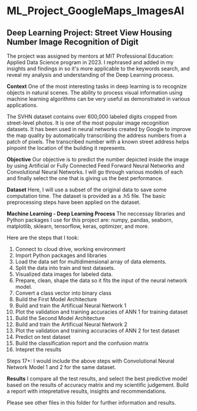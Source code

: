 # ML_Project_GoogleMaps_ImagesAI

## Deep Learning Project: Street View Housing Number Image Recognition of Digit

The project was assigned by mentors at MIT Professional Education: Applied Data Science program in 2023. I rephrased and added in my insights and findings in so it's more applicable to the keywords search, and reveal my analysis and understanding of the Deep Learning process.

**Context**
One of the most interesting tasks in deep learning is to recognize objects in natural scenes. The ability to process visual information using machine learning algorithms can be very useful as demonstrated in various applications.

The SVHN dataset contains over 600,000 labeled digits cropped from street-level photos. It is one of the most popular image recognition datasets. It has been used in neural networks created by Google to improve the map quality by automatically transcribing the address numbers from a patch of pixels. The transcribed number with a known street address helps pinpoint the location of the building it represents.

**Objective**
Our objective is to predict the number depicted inside the image by using Artificial or Fully Connected Feed Forward Neural Networks and Convolutional Neural Networks. I will go through various models of each and finally select the one that is giving us the best performance.

**Dataset**
Here, I will use a subset of the original data to save some computation time. The dataset is provided as a .h5 file. The basic preprocessing steps have been applied on the dataset.

**Machine Learning - Deep Learning Process**
The neccessay libraries and Python packages I use for this project are: numpy, pandas, seaborn, matplotlib, sklearn, tensorflow, keras, optimizer, and more.

Here are the steps that I took:
1. Connect to cloud drive, working environment
2. Import Python packages and libraries
3. Load the data set for multidimensional array of data elements.
4. Split the data into train and test datasets.
5. Visualized data images for labeled data.
6. Prepare, clean, shape the data so it fits the input of the neural network model.
7. Convert a class vector into binary class
8. Build the First Model Architecture
9. Build and train the Artificual Neural Network 1
10. Plot the validation and training accuracies of ANN 1 for training dataset
11. Build the Second Model Architecture 
12. Build and train the Artificual Neural Network 2
13. Plot the validation and training accuracies of ANN 2 for test dataset
14. Predict on test dataset
15. Build the classification report and the confusion matrix
16. Intepret the results

Steps 17+: I would include the above steps with Convolutional Neural Network Model 1 and 2 for the same dataset.

**Results**
I compare all the test results, and select the best predictive model based on the results of accuracy matrix and my scientific judgement. Build a report with intepretative results, insights and recommendations.

Please see other files in this folder for further information and results.
